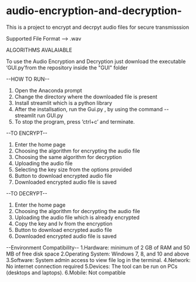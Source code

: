 # audio-encryption-and-decryption-

This is a project to encrypt and decrpyt audio files for secure transmisssion

Supported File Format --> .wav

ALGORITHMS AVALAIABLE


To use the Audio Encryption and Decryption just download the executable ‘GUI.py’from the repository inside the "GUI" folder 






--HOW TO RUN--
1. Open the Anaconda prompt
2. Change the directory where the downloaded file is present 
3. Install streamlit which is a python library 
4. After the installsation, run the Gui.py , by using the command
    -- streamlit run GUI.py
5. To stop the program, press ‘ctrl+c’ and terminate.







--TO ENCRYPT--
1. Enter the home page 
2. Choosing the algorithm for encrypting the audio file 
3. Choosing the same algorithm for decryption 
4. Uploading the audio file
5. Selecting the key size from the options provided 
6. Button to download encrypted audio file 
7. Downloaded encrypted audio file is saved 




--TO DECRYPT--
1. Enter the home page 
2. Choosing the algorithm for decrypting the audio file 
3. Uploading the audio file which is already encrypted
4. Copy the key and Iv from the encryption 
5. Button to download encrypted audio file 
6. Downloaded encrypted audio file is saved






--Environment Compatibility--
1.Hardware: minimum of 2 GB of RAM and 50 MB of free disk space
2.Operating System: Windows 7, 8, and 10 and above
3.Software: System admin access to view file log in the terminal.
4.Network: No internet connection required
5.Devices: The tool can be run on PCs (desktops and laptops).
6.Mobile: Not compatible
